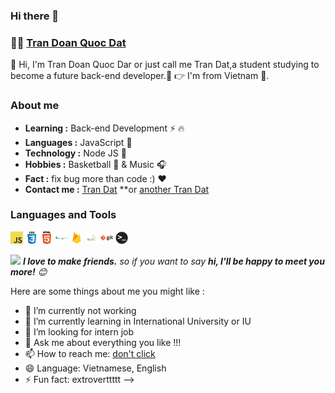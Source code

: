 ### Hi there 👋

###  :man_technologist:  [Tran Doan Quoc Dat](https://github.com/trandat1803)

👋 Hi, I'm Tran Doan Quoc Dar or just call me Tran Dat,a student studying to become a future back-end developer.🫡
👉 I'm from Vietnam 🚀. 

### About me

-  **Learning :** Back-end Development :zap: :fire:    
-  **Languages :** JavaScript 💨 
-  **Technology :** Node JS 💐 
-  **Hobbies :** Basketball :basketball: & Music :headphones:
-  **Fact :** fix bug more than code :) :heart:
-  **Contact me :** [Tran Dat](https://www.facebook.com/quocdatttt) **or [another Tran Dat](https://www.linkedin.com/in/trandatttt/)


### Languages and Tools

<code><img height="20" src="https://raw.githubusercontent.com/github/explore/80688e429a7d4ef2fca1e82350fe8e3517d3494d/topics/javascript/javascript.png"></code>
<code><img height="20" src="https://raw.githubusercontent.com/github/explore/80688e429a7d4ef2fca1e82350fe8e3517d3494d/topics/css/css.png"></code>
<code><img height="20" src="https://raw.githubusercontent.com/github/explore/80688e429a7d4ef2fca1e82350fe8e3517d3494d/topics/html/html.png"></code>
<code><img height="20" src="https://raw.githubusercontent.com/github/explore/80688e429a7d4ef2fca1e82350fe8e3517d3494d/topics/mongodb/mongodb.png"></code>
<code><img height="20" src="https://raw.githubusercontent.com/github/explore/80688e429a7d4ef2fca1e82350fe8e3517d3494d/topics/firebase/firebase.png"></code>
<code><img height="20" src="https://raw.githubusercontent.com/github/explore/80688e429a7d4ef2fca1e82350fe8e3517d3494d/topics/mysql/mysql.png"></code>
<code><img height="20" src="https://raw.githubusercontent.com/github/explore/80688e429a7d4ef2fca1e82350fe8e3517d3494d/topics/git/git.png"></code>
<code><img height="20" src="https://raw.githubusercontent.com/github/explore/80688e429a7d4ef2fca1e82350fe8e3517d3494d/topics/terminal/terminal.png"></code>


<img src="https://media.giphy.com/media/10VoRuQWt2mb28/giphy.gif" width="70"> <em><b>I love to make friends.</b> so if you want to say <b>hi, I'll be happy to meet you more!</b> 😊</em>



Here are some things about me you might like :

- 🔭 I’m currently not working 
- 🌱 I’m currently learning in International University or IU
- 👯 I’m looking for intern job
- 💬 Ask me about everything you like !!!
- 📫 How to reach me: [don't click](https://www.facebook.com/quocdatttt)
- 😄 Language: Vietnamese, English
- ⚡ Fun fact: extroverttttt
-->
